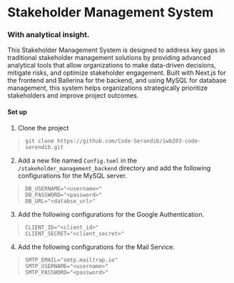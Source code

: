 # Stakeholder Management System

### With analytical insight.

This Stakeholder Management System is designed to address key gaps in traditional stakeholder management solutions by providing advanced analytical tools that allow organizations to make  data-driven decisions, mitigate risks, and optimize stakeholder engagement. Built with Next.js for the frontend and Ballerina for the backend, and using MySQL for database management, this  system helps organizations strategically prioritize stakeholders and improve project outcomes. 

#### Set up

1. Clone the project 

> ```
> git clone https://github.com/Code-Serandib/iwb203-code-serendib.git
> ```

2. Add a new file named `Config.toml` in the `/stakeholder_management_backend` directory and add the following configurations for the MySQL server.

> ```
> DB_USERNAME="<username>"
> DB_PASSWORD="<password>"
> DB_URL="<databse_url>"
> ```

3. Add the following configurations for the Google Authentication.

> ```
> CLIENT_ID="<client_id>"
> CLIENT_SECRET="<client_secret>"
> ```

4. Add the following configurations for the Mail Service.

> ```
> SMTP_EMAIL="smtp.mailtrap.io"
> SMTP_USERNAME="<username>"
> SMTP_PASSWORD="<password>"
> ```
